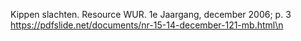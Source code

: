 Kippen slachten. Resource WUR. 1e Jaargang, december 2006; p. 3 https://pdfslide.net/documents/nr-15-14-december-121-mb.html\n
